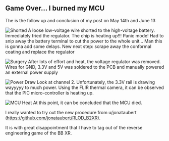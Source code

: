 ## Game Over... I burned my MCU
The is the follow up and conclusion of my post on May 14th and June 13

![Shorted](https://i.redd.it/16ebwhr5ety41.png)
A loose low-voltage wire shorted to the high-voltage battery. Immediately fried the regulator. The chip is heating up!!!
Panic mode! Had to snip away the battery terminal to cut the power to the whole unit... Man this is gonna add some delays.
New next step: scrape away the conformal coating and replace the regulator

![Surgery](https://i.imgur.com/jt74I7V.png)
After lots of effort and heat, the voltage regulator was removed. Wires for GND, 3.3V and 5V was soldered to the PCB and manually powered an external power supply

![Power Draw](https://i.imgur.com/MmTGRy9.png)
Look at channel 2. Unfortunately, the 3.3V rail is drawing wayyyyy to much power. Using the FLIR thermal camera, it can be observed that the PIC micro-controller is heating up.

![MCU Heat](https://i.imgur.com/S90tXcV.png)
At this point, it can be concluded that the MCU died. 

I really wanted to try out the new procedure from u/jonataubert (https://github.com/jonataubert/RLOD_B2XR). 

It is with great disappointment that I have to tag out of the reverse engineering game of the BB XR.
